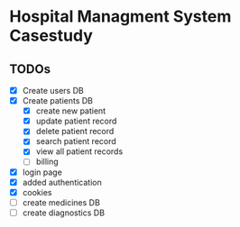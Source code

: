 # Hospital Managment System Casestudy

## TODOs
- [x] Create users DB
- [x] Create patients DB
     - [x] create new patient
     - [x] update patient record
     - [x] delete patient record
     - [x] search patient record
     - [x] view all patient records
     - [ ] billing
- [x] login page
- [x] added authentication
- [x] cookies
- [ ] create medicines DB
- [ ] create diagnostics DB
